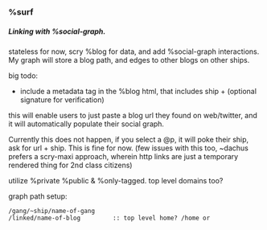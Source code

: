 ### %surf

##### Linking with %social-graph. 

stateless for now, scry %blog for data, and add %social-graph interactions.
My graph will store a blog path, and edges to other blogs on other ships.

big todo: 

- include a metadata tag in the %blog html, that includes ship + (optional signature for verification)

this will enable users to just paste a blog url they found on web/twitter, and it will automatically populate their social graph.

Currently this does not happen, if you select a @p, it will poke their ship, ask for url + ship. This is fine for now. 
(few issues with this too, ~dachus prefers a scry-maxi approach, wherein http links are just a temporary rendered thing for 2nd class citizens)


utilize %private %public & %only-tagged. top level domains too?

graph path setup:
```=hoon
/gang/~ship/name-of-gang
/linked/name-of-blog         :: top level home? /home or 
```

